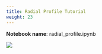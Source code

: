 ```yaml
---
title: Radial Profile Tutorial
weight: 23
---
```


**Notebook name**: radial_profile.ipynb

<img src='/images/comingsoon.png' />